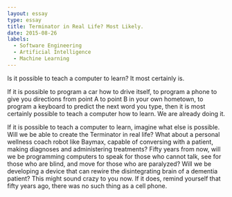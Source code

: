 ```yaml
---
layout: essay
type: essay
title: Terminator in Real Life? Most Likely.
date: 2015-08-26
labels:
  - Software Engineering
  - Artificial Intelligence
  - Machine Learning
---
```


Is it possible to teach a computer to learn?
It most certainly is.

If it is possible to program a car how to drive itself, to program a phone to give you directions from point A to point B in your own hometown, to program a keyboard to predict the next word you type, then it is most certainly possible to teach a computer how to learn. We are already doing it.

If it is possible to teach a computer to learn, imagine what else is possible. Will we be able to create the Terminator in real life? What about a personal wellness coach robot like Baymax, capable of conversing with a patient, making diagnoses and administering treatments? Fifty years from now, will we be programming computers to speak for those who cannot talk, see for those who are blind, and move for those who are paralyzed? Will we be developing a device that can rewire the disintegrating brain of a dementia patient? This might sound crazy to you now. If it does, remind yourself that fifty years ago, there was no such thing as a cell phone.







